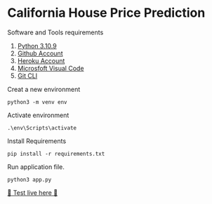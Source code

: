# California House Price Prediction

Software and Tools requirements

1. [Python 3.10.9](https://www.python.org/)
2. [Github Account](https://github.com)
3. [Heroku Account](https://heroku.com)
4. [Microsfoft Visual Code](https://code.visualstudio.com)
5. [Git CLI](https://git-scm.com/book/en/v2)

Creat a new environment
``` 
python3 -m venv env
```

Activate environment
```
.\env\Scripts\activate
```

Install Requirements
```
pip install -r requirements.txt
```

Run application file.
```
python3 app.py
```
[🧪 Test live here 🧪](https://omgavy.vercel.app/project/#californiahouseprice)
